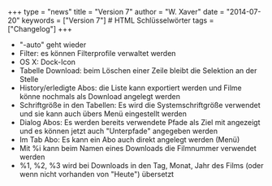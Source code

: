 +++
type = "news"
title = "Version 7"
author = "W. Xaver"
date = "2014-07-20"
keywords = ["Version 7"] # HTML Schlüsselwörter
tags = ["Changelog"]
+++

- "-auto" geht wieder
- Filter: es können Filterprofile verwaltet werden
- OS X: Dock-Icon
- Tabelle Download: beim Löschen einer Zeile bleibt die Selektion an der Stelle
- History/erledigte Abos: die Liste kann exportiert werden und Filme könne nochmals als Download angelegt werden
- Schriftgröße in den Tabellen: Es wird die Systemschriftgröße verwendet und sie kann auch übers Menü eingestellt werden
- Dialog Abos: Es werden bereits verwendete Pfade als Ziel mit angezeigt und es können jetzt auch "Unterpfade" angegeben werden
- Im Tab Abo: Es kann ein Abo auch direkt angelegt werden (Menü)
- Mit %i kann beim Namen eines Downloads die Filmnummer verwendet werden
- %1, %2, %3 wird bei Downloads in den Tag, Monat, Jahr des Films (oder wenn nicht vorhanden von "Heute") übersetzt 
